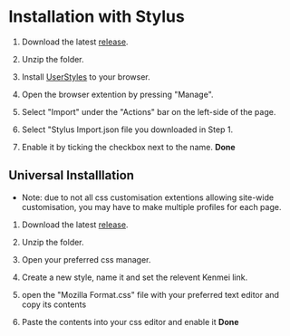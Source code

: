 # Installation with Stylus

1. Download the latest [release](https://github.com/Kyerstorm/Kenmei-Dark-Mode/releases).

2. Unzip the folder.

3. Install [UserStyles](https://userstyles.org/) to your browser.

4. Open the browser extention by pressing "Manage".

5. Select "Import" under the "Actions" bar on the left-side of the page.

6. Select "Stylus Import.json file you downloaded in Step 1.

7. Enable it by ticking the checkbox next to the name.
**Done**

## Universal Installlation

- Note: due to not all css customisation extentions allowing site-wide customisation, you may have to make multiple profiles for each page.

1. Download the latest [release](https://github.com/Kyerstorm/Kenmei-Dark-Mode/releases).

2. Unzip the folder.

3. Open your preferred css manager.

4. Create a new style, name it and set the relevent Kenmei link.

5. open the "Mozilla Format.css" file with your preferred text editor and copy its contents

6. Paste the contents into your css editor and enable it
**Done**
